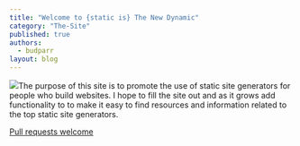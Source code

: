 ```yaml
---
title: "Welcome to {static is} The New Dynamic"
category: "The-Site"
published: true
authors: 
  - budparr
layout: blog
---
```


![](/assets/img/Screen%20Shot%202014-08-26%20at%2012.39.38%20AM.png)The purpose of this site is to promote the use of static site generators for people who build websites. I hope to fill the site out and as it grows add functionality to to make it easy to find resources and information related to the top static site generators.

[Pull requests welcome](https://github.com/budparr/thenewdynamic)